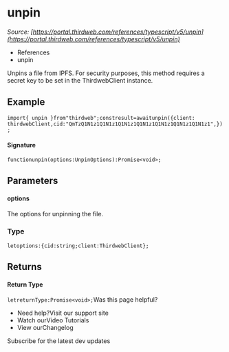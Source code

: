 # unpin

*Source: [https://portal.thirdweb.com/references/typescript/v5/unpin](https://portal.thirdweb.com/references/typescript/v5/unpin)*

* References
* unpin

Unpins a file from IPFS.
For security purposes, this method requires a secret key to be set in the ThirdwebClient instance.

## Example

`import{ unpin }from"thirdweb";constresult=awaitunpin({client: thirdwebClient,cid:"QmTzQ1N1z1Q1N1z1Q1N1z1Q1N1z1Q1N1z1Q1N1z1Q1N1z1",});`
#### Signature

`functionunpin(options:UnpinOptions):Promise<void>;`
## Parameters

#### options

The options for unpinning the file.

### Type

`letoptions:{cid:string;client:ThirdwebClient};`
## Returns

#### Return Type

`letreturnType:Promise<void>;`Was this page helpful?

* Need help?Visit our support site
* Watch ourVideo Tutorials
* View ourChangelog

Subscribe for the latest dev updates

